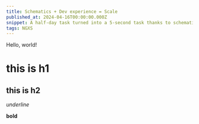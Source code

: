 ```yaml
---
title: Schematics + Dev experience = Scale
published_at: 2024-04-16T00:00:00.000Z
snippet: A half-day task turned into a 5-second task thanks to schematics and caring about the developer experience.
tags: NGXS
---
```


Hello, world!

# this is h1

## this is h2

_underline_

**bold**